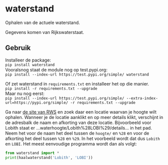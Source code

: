 # waterstand
Ophalen van de actuele waterstand.

Gegevens komen van Rijkswaterstaat.

## Gebruik
Installeer de package:  
`pip install waterstand`  
Vooralsnog staat de module nog op test.pypi.org:  
`pip install --index-url https://test.pypi.org/simple/ waterstand`  

Of zet waterstand in `requirements.txt` en installeer het op die manier.  
`pip install -r requirements.txt --upgrade`  
Maar nu nog eerst:  
`pip install --index-url https://test.pypi.org/simple/ --extra-index-url=https://pypi.org/simple/ -r requirements.txt --upgrade`  


Ga naar [de site van RWS](https://waterinfo.rws.nl/#/publiek/waterhoogte) en 
zoek daar een locatie waarvan je hoogte wilt ophalen. Wanneer je de locatie aanklikt 
en op meer details klikt, verschijnt in de adresbalk de naam en afkorting van deze
locatie. Bijvoorbeeld voor Lobith staat er ...waterhoogte/Lobith%28LOBI%29/details... in
het pad.
Neem het voor de naam het deel tussen de `hoogte/` en `%28` en voor de afkorting het deel
tussen `%28` en `%29`. In het voorbeeld wordt dat dus `Lobith` en `LOBI`.
Het meest eenvoudige programma wordt dan als volgt:
```Python
from waterstand import *
print(haalwaterstand('Lobith', 'LOBI'))
```

